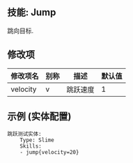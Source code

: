 技能: Jump
--------------------------

跳向目标.

修改项
----------

| 修改项名 | 别称    | 描述                                                                                                    | 默认值 |
|-----------|------------|----------------------------------------------------------------------------------------------------------------|---------------|
| velocity | v | 跳跃速度 | 1 |

示例 (实体配置)
--------

    跳跃测试实体:
        Type: Slime
        Skills:
        - jump{velocity=20}
